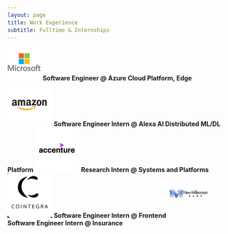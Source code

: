 ```yaml
---
layout: page
title: Work Experience
subtitle: Fulltime & Internships
---
```


<span>
    <img src="/assets/microsoft-logo.png" alt="drawing" style="width:75px;height:75px;"/>
    <b> Software Engineer @ Azure Cloud Platform, Edge </b>
</span>

<span>
    <img src="/assets/amazon-logo.png" alt="drawing" style="width:100px;height:100px;"/>
    <b> Software Engineer Intern @ Alexa AI Distributed ML/DL Platform </b>
</span>

<span>
    <img src="/assets/accenture-logo.png" alt="drawing" style="width:100px;height:100px;"/>
    <b> Research Intern @ Systems and Platforms </b>
</span>

<span>
    <img src="/assets/cointegra-logo.png" alt="drawing" style="width:100px;height:100px;"/>
    <b> Software Engineer Intern @ Frontend </b>
</span>

<span>
    <img src="/assets/millennium-logo.png" alt="drawing" style="width:100px;height:100px;"/>
    <b> Software Engineer Intern @ Insurance </b>
</span>
